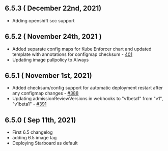 ## 6.5.3 ( December 22nd, 2021)
* Adding openshift scc support
## 6.5.2 ( November 24th, 2021 )
* Added separate config maps for Kube Enforcer chart and updated template with annotations for configmap checksum - [401](https://github.com/aquasecurity/aqua-helm/pull/401)
* Updating image pullpolicy to Always

## 6.5.1 ( November 1st, 2021)
* Added checksum/config support for automatic deployment restart after any configmap changes - [#388](https://github.com/aquasecurity/aqua-helm/pull/388)
* Updating admissionReviewVersions in webhooks to "v1beta1" from "v1", "v1beta1" - [#391](https://github.com/aquasecurity/aqua-helm/pull/391)
## 6.5.0 ( Sep 11th, 2021)
* First 6.5 changelog
* adding 6.5 image tag
* Deploying Starboard as default
